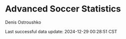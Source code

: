 # Advanced Soccer Statistics
Denis Ostroushko

<!-- gfm -->

Last successful data update: 2024-12-29 00:28:51 CST
